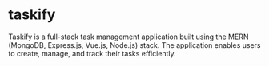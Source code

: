 # taskify
Taskify is a full-stack task management application built using the MERN (MongoDB, Express.js, Vue.js, Node.js) stack. The application enables users to create, manage, and track their tasks efficiently.
